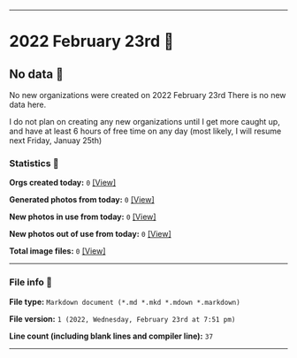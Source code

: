 
***

# 2022 February 23rd  📅

## No data 🚫

No new organizations were created on 2022 February 23rd There is no new data here.

I do not plan on creating any new organizations until I get more caught up, and have at least 6 hours of free time on any day (most likely, I will resume next Friday, Januay 25th)

<!-- I will (hopefully) be creating new organizations at some point later this month. At the moment, I have become overloaded, and need to take a break. The list keeps growing faster than I can catch up on it, and it would have taken 3+ more consecutive days of work, which I can't do right now. !-->

### Statistics 📝

**Orgs created today:** `0` [[View]](/NewOrgs/2022/02_February/README.md#february-23rd-2022)

**Generated photos from today:** `0` [[View]](/OrganizationGraphics/ByDate/2022/02_February/23/Generated/)

**New photos in use from today:** `0` [[View]](/OrganizationGraphics/ByDate/2022/02_February/23/Used/)

**New photos out of use from today:** `0` [[View]](/OrganizationGraphics/ByDate/2022/02_February/23/Unused/)

**Total image files:** `0` [[View]](/OrganizationGraphics/ByDate/2022_February/23/)

***

### File info 📜

**File type:** `Markdown document (*.md *.mkd *.mdown *.markdown)`

**File version:** `1 (2022, Wednesday, February 23rd at 7:51 pm)`

**Line count (including blank lines and compiler line):** `37`

***
